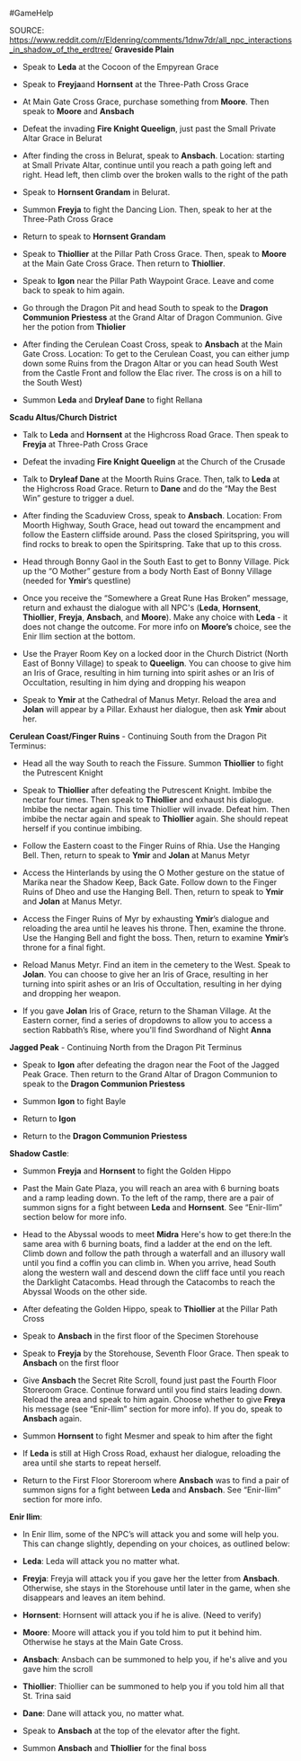 #GameHelp

SOURCE: https://www.reddit.com/r/Eldenring/comments/1dnw7dr/all_npc_interactions_in_shadow_of_the_erdtree/
**Graveside Plain**

- Speak to **Leda** at the Cocoon of the Empyrean Grace
    
- Speak to **Freyja**and **Hornsent** at the Three-Path Cross Grace
    
- At Main Gate Cross Grace, purchase something from **Moore**. Then speak to **Moore** and **Ansbach**
    
- Defeat the invading **Fire Knight Queelign**, just past the Small Private Altar Grace in Belurat
    
- After finding the cross in Belurat, speak to **Ansbach**. Location: starting at Small Private Altar, continue until you reach a path going left and right. Head left, then climb over the broken walls to the right of the path
    
- Speak to **Hornsent Grandam** in Belurat.
    
- Summon **Freyja** to fight the Dancing Lion. Then, speak to her at the Three-Path Cross Grace
    
- Return to speak to **Hornsent Grandam**
    
- Speak to **Thiollier** at the Pillar Path Cross Grace. Then, speak to **Moore** at the Main Gate Cross Grace. Then return to **Thiollier**.
    
- Speak to **Igon** near the Pillar Path Waypoint Grace. Leave and come back to speak to him again.
    
- Go through the Dragon Pit and head South to speak to the **Dragon Communion Priestess** at the Grand Altar of Dragon Communion. Give her the potion from **Thiolier**
    
- After finding the Cerulean Coast Cross, speak to **Ansbach** at the Main Gate Cross. Location: To get to the Cerulean Coast, you can either jump down some Ruins from the Dragon Altar or you can head South West from the Castle Front and follow the Elac river. The cross is on a hill to the South West)
    
- Summon **Leda** and **Dryleaf Dane** to fight Rellana
    

**Scadu Altus/Church District**

- Talk to **Leda** and **Hornsent** at the Highcross Road Grace. Then speak to **Freyja** at Three-Path Cross Grace
    
- Defeat the invading **Fire Knight Queelign** at the Church of the Crusade
    
- Talk to **Dryleaf Dane** at the Moorth Ruins Grace. Then, talk to **Leda** at the Highcross Road Grace. Return to **Dane** and do the “May the Best Win” gesture to trigger a duel.
    
- After finding the Scaduview Cross, speak to **Ansbach**. Location: From Moorth Highway, South Grace, head out toward the encampment and follow the Eastern cliffside around. Pass the closed Spiritspring, you will find rocks to break to open the Spiritspring. Take that up to this cross.
    
- Head through Bonny Gaol in the South East to get to Bonny Village. Pick up the “O Mother” gesture from a body North East of Bonny Village (needed for **Ymir**’s questline)
    
- Once you receive the “Somewhere a Great Rune Has Broken” message, return and exhaust the dialogue with all NPC's (**Leda**, **Hornsent**, **Thiollier**, **Freyja**, **Ansbach**, and **Moore**). Make any choice with **Leda** - it does not change the outcome. For more info on **Moore’s** choice, see the Enir Ilim section at the bottom.
    
- Use the Prayer Room Key on a locked door in the Church District (North East of Bonny Village) to speak to **Queelign**. You can choose to give him an Iris of Grace, resulting in him turning into spirit ashes or an Iris of Occultation, resulting in him dying and dropping his weapon
    
- Speak to **Ymir** at the Cathedral of Manus Metyr. Reload the area and **Jolan** will appear by a Pillar. Exhaust her dialogue, then ask **Ymir** about her.
    

**Cerulean Coast/Finger Ruins** - Continuing South from the Dragon Pit Terminus:

- Head all the way South to reach the Fissure. Summon **Thiollier** to fight the Putrescent Knight
    
- Speak to **Thiollier** after defeating the Putrescent Knight. Imbibe the nectar four times. Then speak to **Thiollier** and exhaust his dialogue. Imbibe the nectar again. This time Thiollier will invade. Defeat him. Then imbibe the nectar again and speak to **Thiollier** again. She should repeat herself if you continue imbibing.
    
- Follow the Eastern coast to the Finger Ruins of Rhia. Use the Hanging Bell. Then, return to speak to **Ymir** and **Jolan** at Manus Metyr
    
- Access the Hinterlands by using the O Mother gesture on the statue of Marika near the Shadow Keep, Back Gate. Follow down to the Finger Ruins of Dheo and use the Hanging Bell. Then, return to speak to **Ymir** and **Jolan** at Manus Metyr.
    
- Access the Finger Ruins of Myr by exhausting **Ymir**’s dialogue and reloading the area until he leaves his throne. Then, examine the throne. Use the Hanging Bell and fight the boss. Then, return to examine **Ymir**’s throne for a final fight.
    
- Reload Manus Metyr. Find an item in the cemetery to the West. Speak to **Jolan**. You can choose to give her an Iris of Grace, resulting in her turning into spirit ashes or an Iris of Occultation, resulting in her dying and dropping her weapon.
    
- If you gave **Jolan** Iris of Grace, return to the Shaman Village. At the Eastern corner, find a series of dropdowns to allow you to access a section Rabbath’s Rise, where you'll find Swordhand of Night **Anna**
    

**Jagged Peak** - Continuing North from the Dragon Pit Terminus

- Speak to **Igon** after defeating the dragon near the Foot of the Jagged Peak Grace. Then return to the Grand Altar of Dragon Communion to speak to the **Dragon Communion Priestess**
    
- Summon **Igon** to fight Bayle
    
- Return to **Igon**
    
- Return to the **Dragon Communion Priestess**
    

**Shadow Castle**:

- Summon **Freyja** and **Hornsent** to fight the Golden Hippo
    
- Past the Main Gate Plaza, you will reach an area with 6 burning boats and a ramp leading down. To the left of the ramp, there are a pair of summon signs for a fight between **Leda** and **Hornsent**. See “Enir-Ilim” section below for more info.
    
- Head to the Abyssal woods to meet **Midra** Here's how to get there:In the same area with 6 burning boats, find a ladder at the end on the left. Climb down and follow the path through a waterfall and an illusory wall until you find a coffin you can climb in. When you arrive, head South along the western wall and descend down the cliff face until you reach the Darklight Catacombs. Head through the Catacombs to reach the Abyssal Woods on the other side.
    
- After defeating the Golden Hippo, speak to **Thiollier** at the Pillar Path Cross
    
- Speak to **Ansbach** in the first floor of the Specimen Storehouse
    
- Speak to **Freyja** by the Storehouse, Seventh Floor Grace. Then speak to **Ansbach** on the first floor
    
- Give **Ansbach** the Secret Rite Scroll, found just past the Fourth Floor Storeroom Grace. Continue forward until you find stairs leading down. Reload the area and speak to him again. Choose whether to give **Freya** his message (see “Enir-Ilim” section for more info). If you do, speak to **Ansbach** again.
    
- Summon **Hornsent** to fight Mesmer and speak to him after the fight
    
- If **Leda** is still at High Cross Road, exhaust her dialogue, reloading the area until she starts to repeat herself.
    
- Return to the First Floor Storeroom where **Ansbach** was to find a pair of summon signs for a fight between **Leda** and **Ansbach**. See “Enir-Ilim” section for more info.
    

**Enir Ilim**:

- In Enir Ilim, some of the NPC’s will attack you and some will help you. This can change slightly, depending on your choices, as outlined below:
    
- **Leda**: Leda will attack you no matter what.
    
- **Freyja**: Freyja will attack you if you gave her the letter from **Ansbach**. Otherwise, she stays in the Storehouse until later in the game, when she disappears and leaves an item behind.
    
- **Hornsent**: Hornsent will attack you if he is alive. (Need to verify)
    
- **Moore**: Moore will attack you if you told him to put it behind him. Otherwise he stays at the Main Gate Cross.
    
- **Ansbach**: Ansbach can be summoned to help you, if he's alive and you gave him the scroll
    
- **Thiollier**: Thiollier can be summoned to help you if you told him all that St. Trina said
    
- **Dane**: Dane will attack you, no matter what.
    
- Speak to **Ansbach** at the top of the elevator after the fight.
    
- Summon **Ansbach** and **Thiollier** for the final boss